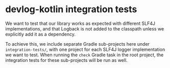 # devlog-kotlin integration tests

We want to test that our library works as expected with different SLF4J implementations, and that
Logback is not added to the classpath unless we explicitly add it as a dependency.

To achieve this, we include separate Gradle sub-projects here under `integration-tests/`, with one
project for each SLF4J logger implementation we want to test. When running the `check` Gradle task
in the root project, the integration tests for these sub-projects will be run as well.
